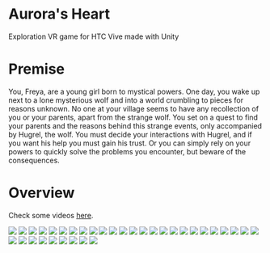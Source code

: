 # Aurora's Heart
Exploration VR game for HTC Vive made with Unity

# Premise

You, Freya, are a young girl born to mystical powers. One day, you wake up next to a lone 
mysterious wolf and into a world crumbling to pieces for reasons unknown. No one at your
village seems to have any recollection of you or your parents, apart from the strange wolf. You
set on a quest to find your parents and the reasons behind this strange events, only
accompanied by Hugrel, the wolf. You must decide your interactions with Hugrel, and if you
want his help you must gain his trust. Or you can simply rely on your powers to quickly solve the
problems you encounter, but beware of the consequences.

# Overview
Check some videos [here](https://www.youtube.com/playlist?list=PL0ESwRe-UpiLHowOu0vHDyskvulGUTKnE).

![](img/Diapositivo1.JPG)
![](img/Diapositivo2.JPG)
![](img/Diapositivo3.JPG)
![](img/Diapositivo4.JPG)
![](img/Diapositivo5.JPG)
![](img/Diapositivo6.JPG)
![](img/Diapositivo7.JPG)
![](img/Diapositivo8.JPG)
![](img/Diapositivo9.JPG)
![](img/Diapositivo10.JPG)
![](img/Diapositivo11.JPG)
![](img/Diapositivo12.JPG)
![](img/Diapositivo13.JPG)
![](img/Diapositivo14.JPG)
![](img/Diapositivo15.JPG)
![](img/Diapositivo16.JPG)
![](img/Diapositivo17.JPG)
![](img/Diapositivo18.JPG)
![](img/Diapositivo19.JPG)
![](img/Diapositivo20.JPG)
![](img/Diapositivo21.JPG)
![](img/Diapositivo22.JPG)
![](img/Diapositivo23.JPG)
![](img/Diapositivo24.JPG)
![](img/Diapositivo25.JPG)
![](img/Diapositivo26.JPG)
![](img/Diapositivo27.JPG)
![](img/Diapositivo28.JPG)
![](img/Diapositivo29.JPG)
![](img/Diapositivo30.JPG)
![](img/Diapositivo31.JPG)
![](img/Diapositivo32.JPG)
![](img/Diapositivo33.JPG)
![](img/Diapositivo34.JPG)
